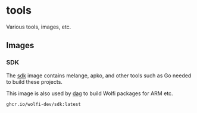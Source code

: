 # tools

Various tools, images, etc.

## Images

### SDK

The [sdk](./images/sdk) image contains melange, apko,
and other tools such as Go needed to build these projects.

This image is also used by [dag](https://github.com/wolfi-dev/dag)
to build Wolfi packages for ARM etc.

```
ghcr.io/wolfi-dev/sdk:latest
```
